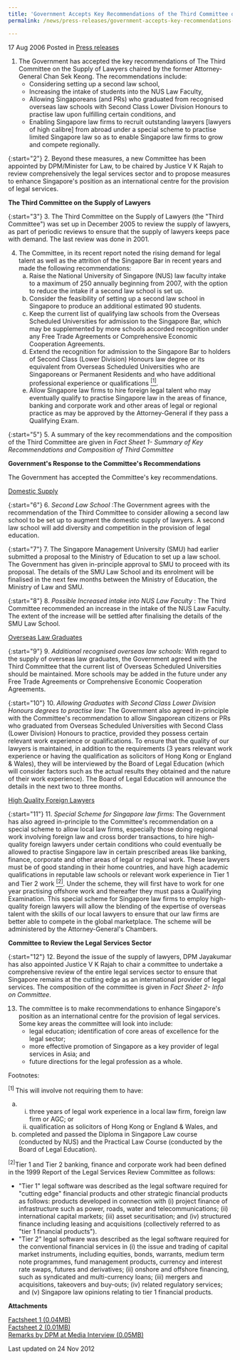 ```yaml
---
title: 'Government Accepts Key Recommendations of the Third Committee on the Supply of Lawyers'
permalink: /news/press-releases/government-accepts-key-recommendations-of-the-third-committee-on-the-supply-of-lawyers-and-/

---
```



17 Aug 2006 Posted in [Press releases](/news/press-releases)

<ol>
<li>The Government has accepted the key recommendations of The Third Committee on the Supply of Lawyers chaired by the former Attorney-General Chan Sek Keong. The recommendations include:

<ul>

<li>Considering setting up a second law school,</li>
<li>Increasing the intake of students into the NUS Law Faculty,</li>
<li>Allowing Singaporeans (and PRs) who graduated from recognised overseas law schools with Second Class Lower Division Honours to practise law upon fulfilling certain conditions, and</li>
<li>Enabling Singapore law firms to recruit outstanding lawyers [lawyers of high calibre] from abroad under a special scheme to practise limited Singapore law so as to enable Singapore law firms to grow and compete regionally.</li>

</ul>


</li>
</ol>

{:start="2"}
2. Beyond these measures, a new Committee has been appointed by DPM/Minister for Law, to be chaired by Justice V K Rajah to review comprehensively the legal services sector and to propose measures to enhance Singapore's position as an international centre for the provision of legal services.

**The Third Committee on the Supply of Lawyers**

{:start="3"}
3. The Third Committee on the Supply of Lawyers (the "Third Committee") was set up in December 2005 to review the supply of lawyers, as part of periodic reviews to ensure that the supply of lawyers keeps pace with demand. The last review was done in 2001.


<ol start="4">
<li>The Committee, in its recent report noted the rising demand for legal talent as well as the attrition of the Singapore Bar in recent years and made the following recommendations:
<ol style="list-style-type: lower-alpha">


<li>Raise the National University of Singapore (NUS) law faculty intake to a maximum of 250 annually beginning from 2007, with the option to reduce the intake if a second law school is set up.</li>

<li>Consider the feasibility of setting up a second law school in Singapore to produce an additional estimated 90 students.</li>

<li>Keep the current list of qualifying law schools from the Overseas Scheduled Universities for admission to the Singapore Bar, which may be supplemented by more schools accorded recognition under any Free Trade Agreements or Comprehensive Economic Cooperation Agreements.</li>

<li>Extend the recognition for admission to the Singapore Bar to holders of Second Class (Lower Division) Honours law degree or its equivalent from Overseas Scheduled Universities who are Singaporeans or Permanent Residents and who have additional professional experience or qualifications <a href="#fn1"><sup>[1]</sup></a>.</li>

<li>Allow Singapore law firms to hire foreign legal talent who may eventually qualify to practise Singapore law in the areas of finance, banking and corporate work and other areas of legal or regional practice as may be approved by the Attorney-General if they pass a Qualifying Exam.</li>

</ol>

</li>
</ol>

{:start="5"}
5. A summary of the key recommendations and the composition of the Third Committee are given in *Fact Sheet 1- Summary of Key Recommendations and Composition of Third Committee*

**Government's Response to the Committee's Recommendations**

The Government has accepted the Committee's key recommendations.

<u>Domestic Supply</u>

{:start="6"}
6. *Second Law School* :The Government agrees with the recommendation of the Third Committee to consider allowing a second law school to be set up to augment the domestic supply of lawyers. A second law school will add diversity and competition in the provision of legal education.

{:start="7"}
7. The Singapore Management University (SMU) had earlier submitted a proposal to the Ministry of Education to set up a law school. The Government has given in-principle approval to SMU to proceed with its proposal. The details of the SMU Law School and its enrolment will be finalised in the next few months between the Ministry of Education, the Ministry of Law and SMU.

{:start="8"}
8. *Possible Increased intake into NUS Law Faculty* : The Third Committee recommended an increase in the intake of the NUS Law Faculty. The extent of the increase will be settled after finalising the details of the SMU Law School.


<u>Overseas Law Graduates</u>

{:start="9"}
9. *Additional recognised overseas law schools:* With regard to the supply of overseas law graduates, the Government agreed with the Third Committee that the current list of Overseas Scheduled Universities should be maintained. More schools may be added in the future under any Free Trade Agreements or Comprehensive Economic Cooperation Agreements.

{:start="10"}
10. *Allowing Graduates with Second Class Lower Division Honours degrees to practise law:* The Government also agreed in-principle with the Committee's recommendation to allow Singaporean citizens or PRs who graduated from Overseas Scheduled Universities with Second Class (Lower Division) Honours to practice, provided they possess certain relevant work experience or qualifications. To ensure that the quality of our lawyers is maintained, in addition to the requirements (3 years relevant work experience or having the qualification as solicitors of Hong Kong or England & Wales), they will be interviewed by the Board of Legal Education (which will consider factors such as the actual results they obtained and the nature of their work experience). The Board of Legal Education will announce the details in the next two to three months.


<u>High Quality Foreign Lawyers</u>

{:start="11"}
11. *Special Scheme for Singapore law firms*: The Government has also agreed in-principle to the Committee's recommendation on a special scheme to allow local law firms, especially those doing regional work involving foreign law and cross border transactions, to hire high-quality foreign lawyers under certain conditions who could eventually be allowed to practise Singapore law in certain prescribed areas like banking, finance, corporate and other areas of legal or regional work. These lawyers must be of good standing in their home countries, and have high academic qualifications in reputable law schools or relevant work experience in Tier 1 and Tier 2 work <a href="#fn2"><sup>[2]</sup></a>. Under the scheme, they will first have to work for one year practising offshore work and thereafter they must pass a Qualifying Examination. This special scheme for Singapore law firms to employ high-quality foreign lawyers will allow the blending of the expertise of overseas talent with the skills of our local lawyers to ensure that our law firms are better able to compete in the global marketplace. The scheme will be administered by the Attorney-General's Chambers.


**Committee to Review the Legal Services Sector**

{:start="12"}
12. Beyond the issue of the supply of lawyers, DPM Jayakumar has also appointed Justice V K Rajah to chair a committee to undertake a comprehensive review of the entire legal services sector to ensure that Singapore remains at the cutting edge as an international provider of legal services. The composition of the committee is given in *Fact Sheet 2- Info on Committee*.

<ol start="13">
<li>The committee is to make recommendations to enhance Singapore's position as an international centre for the provision of legal services. Some key areas the committee will look into include:
<ul>
<li>legal education; identification of core areas of excellence for the legal sector;</li>
<li>more effective promotion of Singapore as a key provider of legal services in Asia; and</li>
<li>future directions for the legal profession as a whole.</li>

</ul>

</li>
</ol>

Footnotes:
<p id="fn1"><sup>[1] </sup> This will involve not requiring them to have:</p>
<ol style="list-style-type: lower-alpha">
<li>
<ol style="list-style-type: lower-roman">
<li> three years of legal work experience in a local law firm, foreign law firm or AGC; or</li>
<li>qualification as solicitors of Hong Kong or England & Wales, and</li>
</ol>
</li>
<li>
completed and passed the Diploma in Singapore Law course (conducted by NUS) and the Practical Law Course (conducted by the Board of Legal Education). 
</li>
</ol>


<p id="fn2"><sup>[2]</sup>Tier 1 and Tier 2 banking, finance and corporate work had been defined in the 1999 Report of the Legal Services Review Committee as follows:</p>

<ul>
<li>"Tier 1" legal software was described as the legal software required for "cutting edge" financial products and other strategic financial products as follows: products developed in connection with (i) project finance of infrastructure such as power, roads, water and telecommunications; (ii) international capital markets; (iii) asset securitisation; and (iv) structured finance including leasing and acquisitions (collectively referred to as "tier 1 financial products"). </li>
<li>"Tier 2" legal software was described as the legal software required for the conventional financial services in (i) the issue and trading of capital market instruments, including equities, bonds, warrants, medium term note programmes, fund management products, currency and interest rate swaps, futures and derivatives; (ii) onshore and offshore financing, such as syndicated and multi-currency loans; (iii) mergers and acquisitions, takeovers and buy-outs; (iv) related regulatory services; and (v) Singapore law opinions relating to tier 1 financial products. </li>
</ul>

**Attachments**

[Factsheet 1 (0.04MB)](/files/news/press-releases/2006/08/linkclick62ed.pdf)  
[Factsheet 2 (0.01MB)](/files/news/press-releases/2006/08/linkclick745d.pdf)  
[Remarks by DPM at Media Interview (0.05MB)](/files/news/press-releases/2006/08/linkclick5561.pdf)

<p class="right-side-updated">Last updated on 24 Nov 2012</p>



